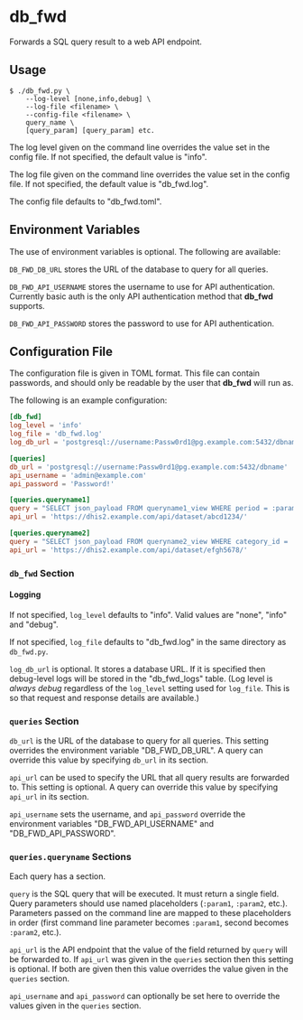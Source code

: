 db_fwd
======

Forwards a SQL query result to a web API endpoint.


Usage
-----

```shell
$ ./db_fwd.py \
    --log-level [none,info,debug] \
    --log-file <filename> \
    --config-file <filename> \
    query_name \
    [query_param] [query_param] etc.
```

The log level given on the command line overrides the value set in the
config file. If not specified, the default value is "info".

The log file given on the command line overrides the value set in the
config file. If not specified, the default value is "db_fwd.log".

The config file defaults to "db_fwd.toml".


Environment Variables
---------------------

The use of environment variables is optional. The following are
available:

`DB_FWD_DB_URL` stores the URL of the database to query for all queries.

`DB_FWD_API_USERNAME` stores the username to use for API authentication.
Currently basic auth is the only API authentication method that
**db_fwd** supports.

`DB_FWD_API_PASSWORD` stores the password to use for API authentication.


Configuration File
------------------

The configuration file is given in TOML format. This file can contain
passwords, and should only be readable by the user that **db_fwd** will
run as.

The following is an example configuration:

```toml
[db_fwd]
log_level = 'info'
log_file = 'db_fwd.log'
log_db_url = 'postgresql://username:Passw0rd1@pg.example.com:5432/dbname'

[queries]
db_url = 'postgresql://username:Passw0rd1@pg.example.com:5432/dbname'
api_username = 'admin@example.com'
api_password = 'Password!'

[queries.queryname1]
query = "SELECT json_payload FROM queryname1_view WHERE period = :param1;"
api_url = 'https://dhis2.example.com/api/dataset/abcd1234/'

[queries.queryname2]
query = "SELECT json_payload FROM queryname2_view WHERE category_id = :param1 AND period = :param2;"
api_url = 'https://dhis2.example.com/api/dataset/efgh5678/'
```


### `db_fwd` Section

#### Logging

If not specified, `log_level` defaults to "info". Valid values are
"none", "info" and "debug".

If not specified, `log_file` defaults to "db_fwd.log" in the same
directory as `db_fwd.py`.

`log_db_url` is optional. It stores a database URL. If it is specified
then debug-level logs will be stored in the "db_fwd_logs" table. (Log
level is _always debug_ regardless of the `log_level` setting used for
`log_file`. This is so that request and response details are available.)


### `queries` Section

`db_url` is the URL of the database to query for all queries. This
setting overrides the environment variable "DB_FWD_DB_URL". A query can
override this value by specifying `db_url` in its section.

`api_url` can be used to specify the URL that all query results are
forwarded to. This setting is optional. A query can override this value
by specifying `api_url` in its section.

`api_username` sets the username, and `api_password` override the
environment variables "DB_FWD_API_USERNAME" and "DB_FWD_API_PASSWORD".


### `queries.queryname` Sections

Each query has a section.

`query` is the SQL query that will be executed. It must return a single
field. Query parameters should use named placeholders (`:param1`,
`:param2`, etc.). Parameters passed on the command line are mapped to
these placeholders in order (first command line parameter becomes
`:param1`, second becomes `:param2`, etc.).

`api_url` is the API endpoint that the value of the field returned by
`query` will be forwarded to. If `api_url` was given in the `queries`
section then this setting is optional. If both are given then this value
overrides the value given in the `queries` section.

`api_username` and `api_password` can optionally be set here to override
the values given in the `queries` section.
